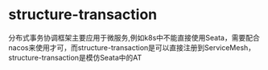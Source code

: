 # structure-transaction
分布式事务协调框架主要应用于微服务,例如k8s中不能直接使用Seata，需要配合nacos来使用才可，而structure-transaction是可以直接注册到ServiceMesh，structure-transaction是模仿Seata中的AT 
